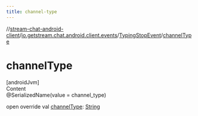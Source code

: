 ```yaml
---
title: channel-type
---
```

//[stream-chat-android-client](../../../index.md)/[io.getstream.chat.android.client.events](../index.md)/[TypingStopEvent](index.md)/[channelType](channelType.md)



# channelType  
[androidJvm]  
Content  
@SerializedName(value = channel_type)  
  
open override val [channelType](channelType.md): [String](https://kotlinlang.org/api/latest/jvm/stdlib/kotlin/-string/index.html)  



